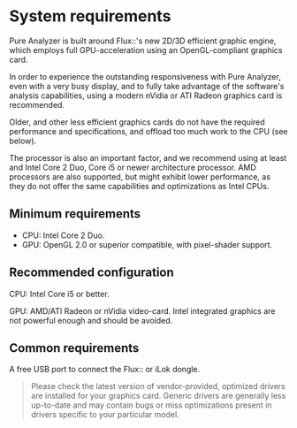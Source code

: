 # System requirements
Pure Analyzer is built around Flux::'s new 2D/3D efficient graphic engine, which employs full
GPU-acceleration using an OpenGL-compliant graphics card.

In order to experience the outstanding responsiveness with Pure Analyzer, even with a very busy display,
and to fully take advantage of the software's analysis capabilities, using a modern nVidia or ATI Radeon
graphics card is recommended.

Older, and other less efficient graphics cards do not have the required performance and specifications,
and offload too much work to the CPU (see below).

The processor is also an important factor, and we recommend using at least and Intel Core 2 Duo, Core i5
or newer architecture processor. AMD processors are also supported, but might exhibit lower performance,
as they do not offer the same capabilities and optimizations as Intel CPUs.

## Minimum requirements

* CPU: Intel Core 2 Duo.
* GPU: OpenGL 2.0 or superior compatible, with pixel-shader support.

## Recommended configuration
CPU: Intel Core i5 or better.

GPU: AMD/ATI Radeon or nVidia video-card. Intel integrated graphics are not powerful enough and
should be avoided.

## Common requirements
A free USB port to connect the Flux:: or iLok dongle.

> Please check the latest version of vendor-provided, optimized drivers are
installed for your graphics card. Generic drivers are generally less up-to-date and may contain bugs
or miss optimizations present in drivers specific to your particular model.
